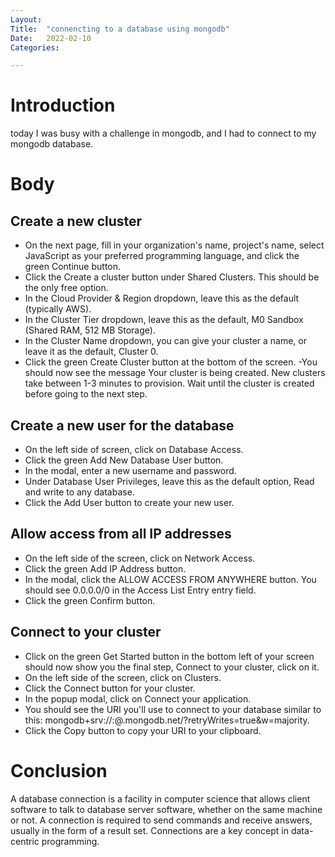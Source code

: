 ```yaml
---
Layout:
Title:	"connencting to a database using mongodb"
Date:	2022-02-10
Categories:

---
```


# Introduction

today I was busy with a challenge in mongodb, 
and I had to connect to my mongodb database.

# Body

## Create a new cluster

- On the next page, fill in your organization's name, project's name, select JavaScript as your preferred programming language, and click the green Continue button.
- Click the Create a cluster button under Shared Clusters. This should be the only free option.
- In the Cloud Provider & Region dropdown, leave this as the default (typically AWS).
- In the Cluster Tier dropdown, leave this as the default, M0 Sandbox (Shared RAM, 512 MB Storage).
- In the Cluster Name dropdown, you can give your cluster a name, or leave it as the default, Cluster 0.
- Click the green Create Cluster button at the bottom of the screen.
-You should now see the message Your cluster is being created. New clusters take between 1-3 minutes to provision. Wait until the cluster is created before going to the next step.


## Create a new user for the database
- On the left side of screen, click on Database Access.
- Click the green Add New Database User button.
- In the modal, enter a new username and password.
- Under Database User Privileges, leave this as the default option, Read and write to any database.
- Click the Add User button to create your new user.

## Allow access from all IP addresses
- On the left side of the screen, click on Network Access.
- Click the green Add IP Address button.
- In the modal, click the ALLOW ACCESS FROM ANYWHERE button. You should see 0.0.0.0/0 in the Access List Entry entry field.
- Click the green Confirm button.

## Connect to your cluster
- Click on the green Get Started button in the bottom left of your screen should now show you the final step, Connect to your cluster, click on it.
- On the left side of the screen, click on Clusters.
- Click the Connect button for your cluster.
- In the popup modal, click on Connect your application.
- You should see the URI you'll use to connect to your database similar to this: mongodb+srv://<username>:<password>@<cluster-name>.mongodb.net/<db-name>?retryWrites=true&w=majority.
- Click the Copy button to copy your URI to your clipboard.

# Conclusion

A database connection is a facility in computer science that allows client software to talk to database server software, whether on the same machine or not. A connection is required to send commands and receive answers, usually in the form of a result set. Connections are a key concept in data-centric programming.